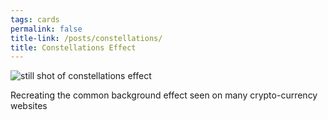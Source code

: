 ```yaml
---
tags: cards
permalink: false
title-link: /posts/constellations/
title: Constellations Effect
---
```

![still shot of constellations effect](/assets/constellations.png)

Recreating the common background effect seen on many crypto-currency websites